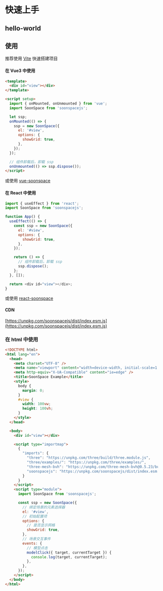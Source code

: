 # 快速上手

## hello-world

<Docs-Iframe src="start/helloWorld.html" />

## 使用

推荐使用 [Vite](https://cn.vitejs.dev/guide/#scaffolding-your-first-vite-project) 快速搭建项目

#### 在 Vue3 中使用

```html
<template>
  <div id="view"></div>
</template>

<script setup>
  import { onMounted, onUnmounted } from 'vue';
  import SoonSpace from 'soonspacejs';

  let ssp;
  onMounted(() => {
    ssp = new SoonSpace({
      el: '#view',
      options: {
        showGrid: true,
      },
    });
  });

  // 组件卸载后，卸载 ssp
  onUnmounted(() => ssp.dispose());
</script>
```

或使用 [vue-soonspace](../plugin/vue-soonspace)

#### 在 React 中使用

```js
import { useEffect } from 'react';
import SoonSpace from 'soonspacejs';

function App() {
  useEffect(() => {
    const ssp = new SoonSpace({
      el: '#view',
      options: {
        showGrid: true,
      },
    });

    return () => {
      // 组件卸载后，卸载 ssp
      ssp.dispose();
    };
  }, []);

  return <div id="view"></div>;
}
```

或使用 [react-soonspace](../plugin/react-soonspace)

#### CDN

[https://unpkg.com/soonspacejs/dist/index.esm.js](https://unpkg.com/soonspacejs/dist/index.esm.js)

### 在 html 中使用

```html
<!DOCTYPE html>
<html lang="en">
  <head>
    <meta charset="UTF-8" />
    <meta name="viewport" content="width=device-width, initial-scale=1.0" />
    <meta http-equiv="X-UA-Compatible" content="ie=edge" />
    <title>SoonSpace Example</title>
    <style>
      body {
        margin: 0;
      }
      #view {
        width: 100vw;
        height: 100vh;
      }
    </style>
  </head>

  <body>
    <div id="view"></div>

    <script type="importmap">
      {
        "imports": {
          "three": "https://unpkg.com/three/build/three.module.js",
          "three/examples/": "https://unpkg.com/three/examples/",
          "three-mesh-bvh": "https://unpkg.com/three-mesh-bvh@0.5.23/build/index.module.js",
          "soonspacejs": "https://unpkg.com/soonspacejs/dist/index.esm.js"
        }
      }
    </script>
    <script type="module">
      import SoonSpace from 'soonspacejs';

      const ssp = new SoonSpace({
        // 绑定场景的元素选择器
        el: '#view',
        // 初始配置项
        options: {
          // 是否显示网格
          showGrid: true,
        },
        // 场景交互事件
        events: {
          // 模型点击
          modelClick({ target, currentTarget }) {
            console.log(target, currentTarget);
          },
        },
      });
    </script>
  </body>
</html>
```
